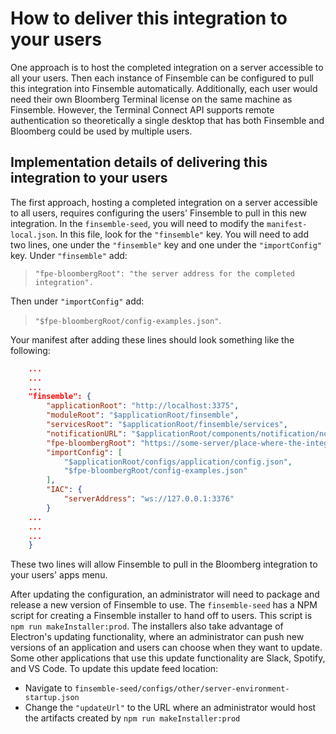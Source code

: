 # How to deliver this integration to your users

One approach is to host the completed integration on a server accessible to all your users.
Then each instance of Finsemble can be configured to pull this integration into Finsemble automatically.
Additionally, each user would need their own Bloomberg Terminal license on the same machine as Finsemble.
However, the Terminal Connect API supports remote authentication so theoretically a single desktop that has both Finsemble and Bloomberg could be used by multiple users.

## Implementation details of delivering this integration to your users

The first approach, hosting a completed integration on a server accessible to all users, requires configuring the users' Finsemble to pull in this new integration.
In the `finsemble-seed`, you will need to modify the `manifest-local.json`.
In this file, look for the `"finsemble"` key.
You will need to add two lines, one under the `"finsemble"` key and one under the `"importConfig"` key.
Under `"finsemble"` add:
>`"fpe-bloombergRoot": "the server address for the completed integration".`

Then under `"importConfig"` add:
>`"$fpe-bloombergRoot/config-examples.json"`.

Your manifest after adding these lines should look something like the following:

```json
    ...
    ...
    ...
    "finsemble": {
        "applicationRoot": "http://localhost:3375",
        "moduleRoot": "$applicationRoot/finsemble",
        "servicesRoot": "$applicationRoot/finsemble/services",
        "notificationURL": "$applicationRoot/components/notification/notification.html",
        "fpe-bloombergRoot": "https://some-server/place-where-the-integration-is-hosted/",
        "importConfig": [
            "$applicationRoot/configs/application/config.json",
            "$fpe-bloombergRoot/config-examples.json"
        ],
        "IAC": {
            "serverAddress": "ws://127.0.0.1:3376"
        }
    ...
    ...
    ...
    }
```

These two lines will allow Finsemble to pull in the Bloomberg integration to your users' apps menu.

After updating the configuration, an administrator will need to package and release a new version of Finsemble to use.
The `finsemble-seed` has a NPM script for creating a Finsemble installer to hand off to users.
This script is `npm run makeInstaller:prod`.
The installers also take advantage of Electron's updating functionality, where an administrator can push new versions of an application and users can choose when they want to update.
Some other applications that use this update functionality are Slack, Spotify, and VS Code.
To update this update feed location:

* Navigate to `finsemble-seed/configs/other/server-environment-startup.json`
* Change the `"updateUrl"` to the URL where an administrator would host the artifacts created by `npm run makeInstaller:prod`

